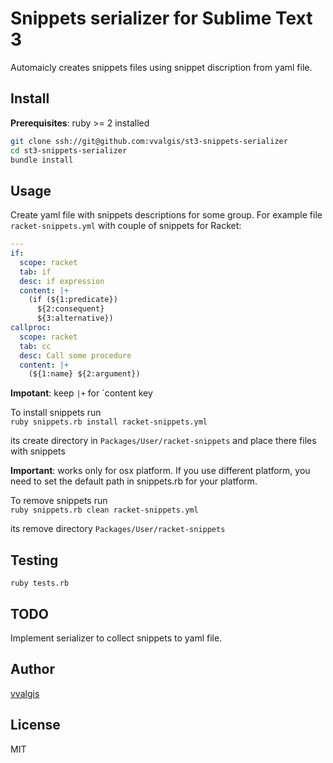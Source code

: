 # Snippets serializer for Sublime Text 3

Automaicly creates snippets files using snippet discription from yaml file.


## Install

**Prerequisites**: ruby >= 2 installed

```bash
git clone ssh://git@github.com:vvalgis/st3-snippets-serializer  
cd st3-snippets-serializer  
bundle install  
```

## Usage

Create yaml file with snippets descriptions for some group. For example file `racket-snippets.yml` with couple of snippets for Racket:

```yaml
---
if:
  scope: racket
  tab: if
  desc: if expression
  content: |+
    (if (${1:predicate})
      ${2:consequent}
      ${3:alternative})
callproc:
  scope: racket
  tab: cc
  desc: Call some procedure
  content: |+
    (${1:name} ${2:argument})
```

**Impotant**: keep `|+` for `content key

To install snippets run  
`ruby snippets.rb install racket-snippets.yml`

its create directory in `Packages/User/racket-snippets` and place there files with snippets

**Important**: works only for osx platform. If you use different platform, you need to set the default path in snippets.rb for your platform.

To remove snippets run  
`ruby snippets.rb clean racket-snippets.yml`

its remove directory `Packages/User/racket-snippets`

## Testing

`ruby tests.rb`

## TODO

Implement serializer to collect snippets to yaml file.

## Author
[vvalgis](https://github.com/vvalgis)

## License

MIT
